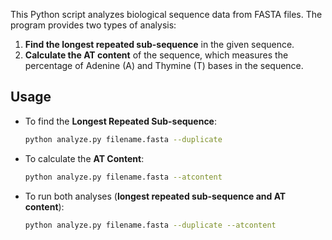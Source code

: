 This Python script analyzes biological sequence data from FASTA files. The program provides two types of analysis:

1. **Find the longest repeated sub-sequence** in the given sequence.
2. **Calculate the AT content** of the sequence, which measures the percentage of Adenine (A) and Thymine (T) bases in the sequence.

## Usage

- To find the **Longest Repeated Sub-sequence**:
   ```bash
   python analyze.py filename.fasta --duplicate

- To calculate the **AT Content**: 
   ```bash
   python analyze.py filename.fasta --atcontent

- To run both analyses (**longest repeated sub-sequence and AT content**):
     ```bash
    python analyze.py filename.fasta --duplicate --atcontent


